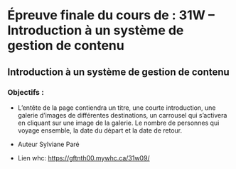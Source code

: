 # Épreuve finale du cours de : 31W – Introduction à un système de gestion de contenu
## Introduction à un système de gestion de contenu

### Objectifs :
- L’entête de la page contiendra un titre, une courte introduction, une galerie d’images de différentes destinations, un carrousel qui s’activera en cliquant sur une image de la galerie. Le nombre de personnes qui voyage ensemble, la date du départ et la date de retour.

- Auteur Sylviane Paré
- Lien whc: https://gftnth00.mywhc.ca/31w09/